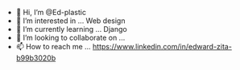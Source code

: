 - 👋 Hi, I’m @Ed-plastic
- 👀 I’m interested in ... Web design
- 🌱 I’m currently learning ... Django
- 💞️ I’m looking to collaborate on ...
- 📫 How to reach me ... https://www.linkedin.com/in/edward-zita-b99b3020b

<!---
Ed-plastic/Ed-plastic is a ✨ special ✨ repository because its `README.md` (this file) appears on your GitHub profile.
You can click the Preview link to take a look at your changes.
--->
